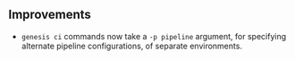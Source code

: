 ## Improvements

- `genesis ci` commands now take a `-p pipeline` argument, for
  specifying alternate pipeline configurations, of separate
  environments.
